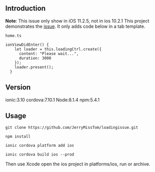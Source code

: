 ## Introduction
**Note**: This issue only show in iOS 11.2.5, not in ios 10.2.1
This project demonstrates the [issue](https://github.com/ionic-team/ionic/issues/13982#issuecomment-364095352). It only adds code below in a tab template.
```
home.ts

ionViewDidEnter() {
    let loader = this.loadingCtrl.create({
      content: "Please wait...",
      duration: 3000
    });
    loader.present();
  }
```
## Version

ionic:3.10
cordova:7.10.1
Node:8.1.4
npm:5.4.1

## Usage
```
git clone https://github.com/JerryMissTom/loadingissue.git

npm install

ionic cordova platform add ios

ionic cordova build ios --prod

```
Then use Xcode open the ios project in platforms/ios, run or archive.